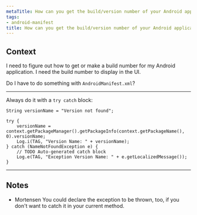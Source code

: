 ```yaml
---
metaTitle: How can you get the build/version number of your Android application
tags:
- android-manifest
title: How can you get the build/version number of your Android application
---
```


## Context

I need to figure out how to get or make a build number for my Android application. I need the build number to display in the UI.


Do I have to do something with `AndroidManifest.xml`?



---

Always do it with a `try catch` block:



```
String versionName = "Version not found";

try {
    versionName = context.getPackageManager().getPackageInfo(context.getPackageName(), 0).versionName;
    Log.i(TAG, "Version Name: " + versionName);
} catch (NameNotFoundException e) {
    // TODO Auto-generated catch block
    Log.e(TAG, "Exception Version Name: " + e.getLocalizedMessage());
}

```


---

## Notes

-  Mortensen
You could declare the exception to be thrown, too, if you don't want to catch it in your current method.
